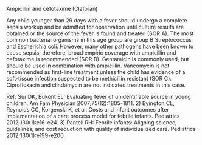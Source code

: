 Ampicillin and cefotaxime (Claforan)

Any child younger than 29 days with a fever should undergo a complete sepsis workup and be admitted
for observation until culture results are obtained or the source of the fever is found and treated (SOR A).
The most common bacterial organisms in this age group are group B Streptococcus and Escherichia coli.
However, many other pathogens have been known to cause sepsis; therefore, broad empiric coverage with
ampicillin and cefotaxime is recommended (SOR B). Gentamicin is commonly used, but should be used
in combination with ampicillin. Vancomycin is not recommended as first-line treatment unless the child
has evidence of a soft-tissue infection suspected to be methicillin resistant (SOR C). Ciprofloxacin and
clindamycin are not indicated treatments in this case.

Ref: Sur DK, Bukont EL: Evaluating fever of unidentifiable source in young children. Am Fam Physician
2007;75(12):1805-1811. 2) Byington CL, Reynolds CC, Korgenski K, et al: Costs and infant outcomes after
implementation of a care process model for febrile infants. Pediatrics 2012;130(1):e16-e24. 3) Pantell RH: Febrile infants:
Aligning science, guidelines, and cost reduction with quality of individualized care. Pediatrics 2012;130(1):e199-e200.